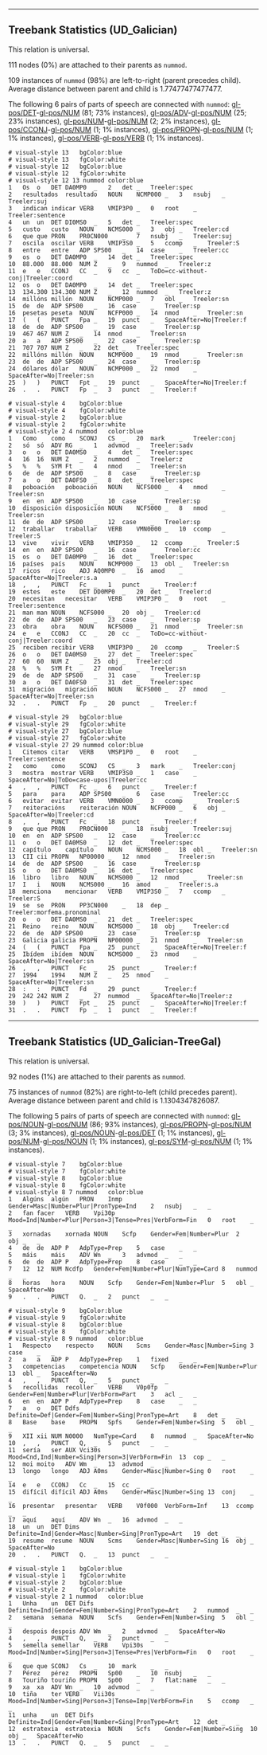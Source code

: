 

--------------------------------------------------------------------------------

## Treebank Statistics (UD_Galician)

This relation is universal.

111 nodes (0%) are attached to their parents as `nummod`.

109 instances of `nummod` (98%) are left-to-right (parent precedes child).
Average distance between parent and child is 1.77477477477477.

The following 6 pairs of parts of speech are connected with `nummod`: [gl-pos/DET]()-[gl-pos/NUM]() (81; 73% instances), [gl-pos/ADV]()-[gl-pos/NUM]() (25; 23% instances), [gl-pos/NUM]()-[gl-pos/NUM]() (2; 2% instances), [gl-pos/CCONJ]()-[gl-pos/NUM]() (1; 1% instances), [gl-pos/PROPN]()-[gl-pos/NUM]() (1; 1% instances), [gl-pos/VERB]()-[gl-pos/VERB]() (1; 1% instances).


~~~ conllu
# visual-style 13	bgColor:blue
# visual-style 13	fgColor:white
# visual-style 12	bgColor:blue
# visual-style 12	fgColor:white
# visual-style 12 13 nummod	color:blue
1	Os	o	DET	DA0MP0	_	2	det	_	Treeler:spec
2	resultados	resultado	NOUN	NCMP000	_	3	nsubj	_	Treeler:suj
3	indican	indicar	VERB	VMIP3P0	_	0	root	_	Treeler:sentence
4	un	un	DET	DI0MS0	_	5	det	_	Treeler:spec
5	custo	custo	NOUN	NCMS000	_	3	obj	_	Treeler:cd
6	que	que	PRON	PR0CN000	_	7	nsubj	_	Treeler:suj
7	oscila	oscilar	VERB	VMIP3S0	_	5	ccomp	_	Treeler:S
8	entre	entre	ADP	SPS00	_	14	case	_	Treeler:cc
9	os	o	DET	DA0MP0	_	14	det	_	Treeler:spec
10	88.000	88.000	NUM	Z	_	9	nummod	_	Treeler:z
11	e	e	CCONJ	CC	_	9	cc	_	ToDo=cc-without-conj|Treeler:coord
12	os	o	DET	DA0MP0	_	14	det	_	Treeler:spec
13	134.300	134.300	NUM	Z	_	12	nummod	_	Treeler:z
14	millóns	millón	NOUN	NCMP000	_	7	obl	_	Treeler:sn
15	de	de	ADP	SPS00	_	16	case	_	Treeler:sp
16	pesetas	peseta	NOUN	NCFP000	_	14	nmod	_	Treeler:sn
17	(	(	PUNCT	Fpa	_	19	punct	_	SpaceAfter=No|Treeler:f
18	de	de	ADP	SPS00	_	19	case	_	Treeler:sp
19	467	467	NUM	Z	_	14	nmod	_	Treeler:sn
20	a	a	ADP	SPS00	_	22	case	_	Treeler:sp
21	707	707	NUM	Z	_	22	det	_	Treeler:spec
22	millóns	millón	NOUN	NCMP000	_	19	nmod	_	Treeler:sn
23	de	de	ADP	SPS00	_	24	case	_	Treeler:sp
24	dólares	dólar	NOUN	NCMP000	_	22	nmod	_	SpaceAfter=No|Treeler:sn
25	)	)	PUNCT	Fpt	_	19	punct	_	SpaceAfter=No|Treeler:f
26	.	.	PUNCT	Fp	_	3	punct	_	Treeler:f

~~~


~~~ conllu
# visual-style 4	bgColor:blue
# visual-style 4	fgColor:white
# visual-style 2	bgColor:blue
# visual-style 2	fgColor:white
# visual-style 2 4 nummod	color:blue
1	Como	como	SCONJ	CS	_	20	mark	_	Treeler:conj
2	só	só	ADV	RG	_	1	advmod	_	Treeler:sadv
3	o	o	DET	DA0MS0	_	4	det	_	Treeler:spec
4	16	16	NUM	Z	_	2	nummod	_	Treeler:z
5	%	%	SYM	Ft	_	4	nmod	_	Treeler:sn
6	de	de	ADP	SPS00	_	8	case	_	Treeler:sp
7	a	o	DET	DA0FS0	_	8	det	_	Treeler:spec
8	poboación	poboación	NOUN	NCFS000	_	4	nmod	_	Treeler:sn
9	en	en	ADP	SPS00	_	10	case	_	Treeler:sp
10	disposición	disposición	NOUN	NCFS000	_	8	nmod	_	Treeler:sn
11	de	de	ADP	SPS00	_	12	case	_	Treeler:sp
12	traballar	traballar	VERB	VMN0000	_	10	ccomp	_	Treeler:S
13	vive	vivir	VERB	VMIP3S0	_	12	ccomp	_	Treeler:S
14	en	en	ADP	SPS00	_	16	case	_	Treeler:cc
15	os	o	DET	DA0MP0	_	16	det	_	Treeler:spec
16	países	país	NOUN	NCMP000	_	13	obl	_	Treeler:sn
17	ricos	rico	ADJ	AQ0MP0	_	16	amod	_	SpaceAfter=No|Treeler:s.a
18	,	,	PUNCT	Fc	_	1	punct	_	Treeler:f
19	estes	este	DET	DD0MP0	_	20	det	_	Treeler:d
20	necesitan	necesitar	VERB	VMIP3P0	_	0	root	_	Treeler:sentence
21	man	man	NOUN	NCFS000	_	20	obj	_	Treeler:cd
22	de	de	ADP	SPS00	_	23	case	_	Treeler:sp
23	obra	obra	NOUN	NCFS000	_	21	nmod	_	Treeler:sn
24	e	e	CCONJ	CC	_	20	cc	_	ToDo=cc-without-conj|Treeler:coord
25	reciben	recibir	VERB	VMIP3P0	_	20	ccomp	_	Treeler:S
26	o	o	DET	DA0MS0	_	27	det	_	Treeler:spec
27	60	60	NUM	Z	_	25	obj	_	Treeler:cd
28	%	%	SYM	Ft	_	27	nmod	_	Treeler:sn
29	de	de	ADP	SPS00	_	31	case	_	Treeler:sp
30	a	o	DET	DA0FS0	_	31	det	_	Treeler:spec
31	migración	migración	NOUN	NCFS000	_	27	nmod	_	SpaceAfter=No|Treeler:sn
32	.	.	PUNCT	Fp	_	20	punct	_	Treeler:f

~~~


~~~ conllu
# visual-style 29	bgColor:blue
# visual-style 29	fgColor:white
# visual-style 27	bgColor:blue
# visual-style 27	fgColor:white
# visual-style 27 29 nummod	color:blue
1	Citemos	citar	VERB	VMSP1P0	_	0	root	_	Treeler:sentence
2	como	como	SCONJ	CS	_	3	mark	_	Treeler:conj
3	mostra	mostrar	VERB	VMIP3S0	_	1	case	_	SpaceAfter=No|ToDo=case-upos|Treeler:cc
4	,	,	PUNCT	Fc	_	6	punct	_	Treeler:f
5	para	para	ADP	SPS00	_	6	case	_	Treeler:cc
6	evitar	evitar	VERB	VMN0000	_	3	ccomp	_	Treeler:S
7	reiteracións	reiteración	NOUN	NCFP000	_	6	obj	_	SpaceAfter=No|Treeler:cd
8	,	,	PUNCT	Fc	_	18	punct	_	Treeler:f
9	que	que	PRON	PR0CN000	_	18	nsubj	_	Treeler:suj
10	en	en	ADP	SPS00	_	12	case	_	Treeler:cc
11	o	o	DET	DA0MS0	_	12	det	_	Treeler:spec
12	capítulo	capítulo	NOUN	NCMS000	_	18	obl	_	Treeler:sn
13	CII	cii	PROPN	NP00000	_	12	nmod	_	Treeler:sn
14	de	de	ADP	SPS00	_	16	case	_	Treeler:sp
15	o	o	DET	DA0MS0	_	16	det	_	Treeler:spec
16	libro	libro	NOUN	NCMS000	_	12	nmod	_	Treeler:sn
17	I	i	NOUN	NCMS000	_	16	amod	_	Treeler:s.a
18	menciona	mencionar	VERB	VMIP3S0	_	7	ccomp	_	Treeler:S
19	se	se	PRON	PP3CN000	_	18	dep	_	Treeler:morfema.pronominal
20	o	o	DET	DA0MS0	_	21	det	_	Treeler:spec
21	Reino	reino	NOUN	NCMS000	_	18	obj	_	Treeler:cd
22	de	de	ADP	SPS00	_	23	case	_	Treeler:sp
23	Galicia	galicia	PROPN	NP00000	_	21	nmod	_	Treeler:sn
24	(	(	PUNCT	Fpa	_	25	punct	_	SpaceAfter=No|Treeler:f
25	Ibídem	ibídem	NOUN	NCMS000	_	23	nmod	_	SpaceAfter=No|Treeler:sn
26	,	,	PUNCT	Fc	_	25	punct	_	Treeler:f
27	1994	1994	NUM	Z	_	25	nmod	_	SpaceAfter=No|Treeler:sn
28	:	:	PUNCT	Fd	_	29	punct	_	Treeler:f
29	242	242	NUM	Z	_	27	nummod	_	SpaceAfter=No|Treeler:z
30	)	)	PUNCT	Fpt	_	25	punct	_	SpaceAfter=No|Treeler:f
31	.	.	PUNCT	Fp	_	1	punct	_	Treeler:f

~~~




--------------------------------------------------------------------------------

## Treebank Statistics (UD_Galician-TreeGal)

This relation is universal.

92 nodes (1%) are attached to their parents as `nummod`.

75 instances of `nummod` (82%) are right-to-left (child precedes parent).
Average distance between parent and child is 1.1304347826087.

The following 5 pairs of parts of speech are connected with `nummod`: [gl-pos/NOUN]()-[gl-pos/NUM]() (86; 93% instances), [gl-pos/PROPN]()-[gl-pos/NUM]() (3; 3% instances), [gl-pos/NOUN]()-[gl-pos/DET]() (1; 1% instances), [gl-pos/NUM]()-[gl-pos/NOUN]() (1; 1% instances), [gl-pos/SYM]()-[gl-pos/NUM]() (1; 1% instances).


~~~ conllu
# visual-style 7	bgColor:blue
# visual-style 7	fgColor:white
# visual-style 8	bgColor:blue
# visual-style 8	fgColor:white
# visual-style 8 7 nummod	color:blue
1	Algúns	algún	PRON	Inmp	Gender=Masc|Number=Plur|PronType=Ind	2	nsubj	_	_
2	fan	facer	VERB	Vpi30p	Mood=Ind|Number=Plur|Person=3|Tense=Pres|VerbForm=Fin	0	root	_	_
3	xornadas	xornada	NOUN	Scfp	Gender=Fem|Number=Plur	2	obj	_	_
4	de	de	ADP	P	AdpType=Prep	5	case	_	_
5	máis	máis	ADV	Wn	_	3	advmod	_	_
6	de	de	ADP	P	AdpType=Prep	8	case	_	_
7	12	12	NUM	Ncdfp	Gender=Fem|Number=Plur|NumType=Card	8	nummod	_	_
8	horas	hora	NOUN	Scfp	Gender=Fem|Number=Plur	5	obl	_	SpaceAfter=No
9	.	.	PUNCT	Q.	_	2	punct	_	_

~~~


~~~ conllu
# visual-style 9	bgColor:blue
# visual-style 9	fgColor:white
# visual-style 8	bgColor:blue
# visual-style 8	fgColor:white
# visual-style 8 9 nummod	color:blue
1	Respecto	respecto	NOUN	Scms	Gender=Masc|Number=Sing	3	case	_	_
2	a	a	ADP	P	AdpType=Prep	1	fixed	_	_
3	competencias	competencia	NOUN	Scfp	Gender=Fem|Number=Plur	13	obl	_	SpaceAfter=No
4	,	,	PUNCT	Q,	_	5	punct	_	_
5	recollidas	recoller	VERB	V0p0fp	Gender=Fem|Number=Plur|VerbForm=Part	3	acl	_	_
6	en	en	ADP	P	AdpType=Prep	8	case	_	_
7	a	o	DET	Ddfs	Definite=Def|Gender=Fem|Number=Sing|PronType=Art	8	det	_	_
8	Base	base	PROPN	Spfs	Gender=Fem|Number=Sing	5	obl	_	_
9	XII	xii	NUM	N0000	NumType=Card	8	nummod	_	SpaceAfter=No
10	,	,	PUNCT	Q,	_	5	punct	_	_
11	sería	ser	AUX	Vci30s	Mood=Cnd,Ind|Number=Sing|Person=3|VerbForm=Fin	13	cop	_	_
12	moi	moito	ADV	Wm	_	13	advmod	_	_
13	longo	longo	ADJ	A0ms	Gender=Masc|Number=Sing	0	root	_	_
14	e	e	CCONJ	Cc	_	15	cc	_	_
15	difícil	difícil	ADJ	A0ms	Gender=Masc|Number=Sing	13	conj	_	_
16	presentar	presentar	VERB	V0f000	VerbForm=Inf	13	ccomp	_	_
17	aquí	aquí	ADV	Wn	_	16	advmod	_	_
18	un	un	DET	Dims	Definite=Ind|Gender=Masc|Number=Sing|PronType=Art	19	det	_	_
19	resume	resume	NOUN	Scms	Gender=Masc|Number=Sing	16	obj	_	SpaceAfter=No
20	.	.	PUNCT	Q.	_	13	punct	_	_

~~~


~~~ conllu
# visual-style 1	bgColor:blue
# visual-style 1	fgColor:white
# visual-style 2	bgColor:blue
# visual-style 2	fgColor:white
# visual-style 2 1 nummod	color:blue
1	Unha	un	DET	Difs	Definite=Ind|Gender=Fem|Number=Sing|PronType=Art	2	nummod	_	_
2	semana	semana	NOUN	Scfs	Gender=Fem|Number=Sing	5	obl	_	_
3	despois	despois	ADV	Wm	_	2	advmod	_	SpaceAfter=No
4	,	,	PUNCT	Q,	_	2	punct	_	_
5	semella	semellar	VERB	Vpi30s	Mood=Ind|Number=Sing|Person=3|Tense=Pres|VerbForm=Fin	0	root	_	_
6	que	que	SCONJ	Cs	_	10	mark	_	_
7	Pérez	pérez	PROPN	Sp00	_	10	nsubj	_	_
8	Touriño	touriño	PROPN	Sp00	_	7	flat:name	_	_
9	xa	xa	ADV	Wn	_	10	advmod	_	_
10	tiña	ter	VERB	Vii30s	Mood=Ind|Number=Sing|Person=3|Tense=Imp|VerbForm=Fin	5	ccomp	_	_
11	unha	un	DET	Difs	Definite=Ind|Gender=Fem|Number=Sing|PronType=Art	12	det	_	_
12	estratexia	estratexia	NOUN	Scfs	Gender=Fem|Number=Sing	10	obj	_	SpaceAfter=No
13	.	.	PUNCT	Q.	_	5	punct	_	_

~~~


